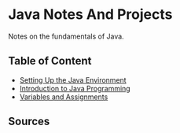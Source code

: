 # Java Notes And Projects

Notes on the fundamentals of Java.

## Table of Content

- [Setting Up the Java Environment](./javaNotes/setupEnvironment.md)
- [Introduction to Java Programming](./javaNotes/introJavaProgramming.md)
- [Variables and Assignments](/javaNotes/variablesAndAssignments.md)

## Sources
